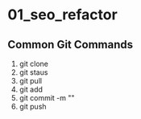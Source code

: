 # 01_seo_refactor


## Common Git Commands
1. git clone
1. git staus
1. git pull
1. git add 
1. git commit -m "" 
1. git push